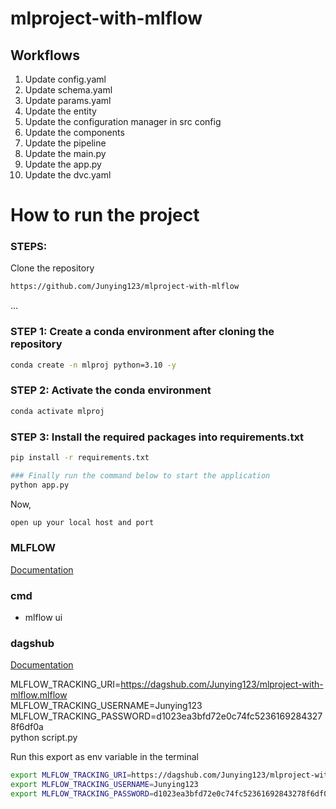# mlproject-with-mlflow



## Workflows

1. Update config.yaml
2. Update schema.yaml
3. Update params.yaml
4. Update the entity
5. Update the configuration manager in src config
6. Update the components
7. Update the pipeline
8. Update the main.py
9. Update the app.py
10. Update the dvc.yaml


# How to run the project

### STEPS:

Clone the repository

```bash
https://github.com/Junying123/mlproject-with-mlflow
```
...
### STEP 1: Create a conda environment after cloning the repository

```bash
conda create -n mlproj python=3.10 -y
```

### STEP 2: Activate the conda environment

```bash
conda activate mlproj
```

### STEP 3: Install the required packages into requirements.txt

```bash
pip install -r requirements.txt
```

```bash
### Finally run the command below to start the application
python app.py
```

Now,
```bash
open up your local host and port
```

### MLFLOW

[Documentation](https://mlflow.org/docs/latest/index.html)

### cmd
- mlflow ui


### dagshub
[Documentation](https://dagshub.com/docs/)

MLFLOW_TRACKING_URI=https://dagshub.com/Junying123/mlproject-with-mlflow.mlflow \
MLFLOW_TRACKING_USERNAME=Junying123 \
MLFLOW_TRACKING_PASSWORD=d1023ea3bfd72e0c74fc52361692843278f6df0a \
python script.py

Run this export as env variable in the terminal 

```bash
export MLFLOW_TRACKING_URI=https://dagshub.com/Junying123/mlproject-with-mlflow.mlflow
export MLFLOW_TRACKING_USERNAME=Junying123
export MLFLOW_TRACKING_PASSWORD=d1023ea3bfd72e0c74fc52361692843278f6df0a
```